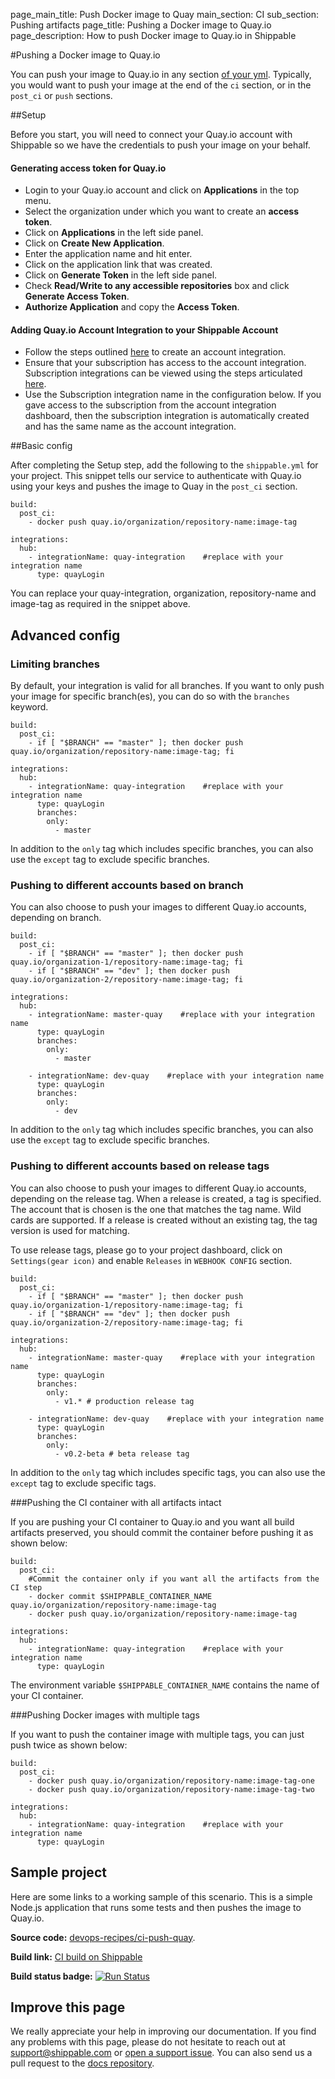 page_main_title: Push Docker image to Quay
main_section: CI
sub_section: Pushing artifacts
page_title: Pushing a Docker image to Quay.io
page_description: How to push Docker image to Quay.io in Shippable

#Pushing a Docker image to Quay.io

You can push your image to Quay.io in any section [of your yml](/ci/yml-structure/#anatomy-of-shippableyml). Typically, you would want to push your image at the end of the `ci` section, or in the `post_ci` or `push` sections.

##Setup

Before you start, you will need to connect your Quay.io account with Shippable so we have the credentials to push your image on your behalf.

#### Generating access token for Quay.io
-  Login to your Quay.io account and click on **Applications** in the top menu.
-  Select the organization under which you want to create an **access token**.
-  Click on **Applications** in the left side panel.
-  Click on **Create New Application**.
-  Enter the application name and hit enter.
-  Click on the application link that was created.
-  Click on **Generate Token** in the left side panel.
-  Check **Read/Write to any accessible repositories** box and click **Generate Access Token**.
-  **Authorize Application** and copy the **Access Token**.

#### Adding Quay.io Account Integration to your Shippable Account
- Follow the steps outlined [here](/platform/integration/quayLogin/) to create an account integration.
- Ensure that your subscription has access to the account integration. Subscription integrations can be viewed using the steps articulated [here](http://docs.shippable.com/platform/management/subscription/integrations/#subscription-integrations).
- Use the Subscription integration name in the configuration below. If you gave access to the subscription from the account integration dashboard, then the subscription integration is automatically created and has the same name as the account integration.

##Basic config

After completing the Setup step, add the following to the `shippable.yml` for your project. This snippet tells our service to authenticate with Quay.io using your keys and pushes the image to Quay in the `post_ci` section.

```
build:
  post_ci:
    - docker push quay.io/organization/repository-name:image-tag

integrations:
  hub:
    - integrationName: quay-integration    #replace with your integration name
      type: quayLogin
```

You can replace your quay-integration, organization, repository-name and image-tag as required in the snippet above.

## Advanced config

### Limiting branches

By default, your integration is valid for all branches. If you want to only push your image for specific branch(es), you can do so with the `branches` keyword.

```
build:
  post_ci:
    - if [ "$BRANCH" == "master" ]; then docker push quay.io/organization/repository-name:image-tag; fi

integrations:
  hub:
    - integrationName: quay-integration    #replace with your integration name
      type: quayLogin
      branches:
        only:
          - master

```
In addition to the `only` tag which includes specific branches, you can also use the `except` tag to exclude specific branches.

### Pushing to different accounts based on branch

You can also choose to push your images to different Quay.io accounts, depending on branch.

```
build:
  post_ci:
    - if [ "$BRANCH" == "master" ]; then docker push quay.io/organization-1/repository-name:image-tag; fi
    - if [ "$BRANCH" == "dev" ]; then docker push quay.io/organization-2/repository-name:image-tag; fi

integrations:
  hub:
    - integrationName: master-quay    #replace with your integration name
      type: quayLogin
      branches:
        only:
          - master

    - integrationName: dev-quay    #replace with your integration name
      type: quayLogin
      branches:
        only:
          - dev

```

In addition to the `only` tag which includes specific branches, you can also use the `except` tag to exclude specific branches.

### Pushing to different accounts based on release tags

You can also choose to push your images to different Quay.io accounts, depending on the release tag.
When a release is created, a tag is specified. The account that is chosen is the one that matches the tag name.
Wild cards are supported. If a release is created without an existing tag, the tag version is used for matching.

To use release tags, please go to your project dashboard, click on `Settings(gear icon)` and enable `Releases` in `WEBHOOK CONFIG`
section.

```
build:
  post_ci:
    - if [ "$BRANCH" == "master" ]; then docker push quay.io/organization-1/repository-name:image-tag; fi
    - if [ "$BRANCH" == "dev" ]; then docker push quay.io/organization-2/repository-name:image-tag; fi

integrations:                               
  hub:
    - integrationName: master-quay    #replace with your integration name   
      type: quayLogin    
      branches:
        only:
          - v1.* # production release tag

    - integrationName: dev-quay    #replace with your integration name   
      type: quayLogin    
      branches:
        only:
          - v0.2-beta # beta release tag

```

In addition to the `only` tag which includes specific tags, you can also use the `except` tag to exclude specific tags.

###Pushing the CI container with all artifacts intact

If you are pushing your CI container to Quay.io and you want all build artifacts preserved, you should commit the container before pushing it as shown below:

```
build:
  post_ci:
    #Commit the container only if you want all the artifacts from the CI step
    - docker commit $SHIPPABLE_CONTAINER_NAME quay.io/organization/repository-name:image-tag
    - docker push quay.io/organization/repository-name:image-tag

integrations:
  hub:
    - integrationName: quay-integration    #replace with your integration name
      type: quayLogin
```

The environment variable `$SHIPPABLE_CONTAINER_NAME` contains the name of your CI container.

###Pushing Docker images with multiple tags

If you want to push the container image with multiple tags, you can just push twice as shown below:


```
build:
  post_ci:
    - docker push quay.io/organization/repository-name:image-tag-one
    - docker push quay.io/organization/repository-name:image-tag-two

integrations:
  hub:
    - integrationName: quay-integration    #replace with your integration name
      type: quayLogin

```

## Sample project

Here are some links to a working sample of this scenario. This is a simple Node.js application that runs some tests and then pushes
the image to Quay.io.

**Source code:**  [devops-recipes/ci-push-quay](https://github.com/devops-recipes/ci-push-quay).

**Build link:** [CI build on Shippable](https://app.shippable.com/github/himanshu0503/ci-push-quay/runs/1/1/console)

**Build status badge:** [![Run Status](https://api.shippable.com/projects/5900754c614d120700088a0d/badge?branch=master)](https://app.shippable.com/github/himanshu0503/ci-push-quay)

## Improve this page

We really appreciate your help in improving our documentation. If you find any problems with this page, please do not hesitate to reach out at [support@shippable.com](mailto:support@shippable.com) or [open a support issue](https://www.github.com/Shippable/support/issues). You can also send us a pull request to the [docs repository](https://www.github.com/Shippable/docs).
